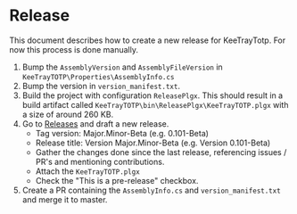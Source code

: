 # Release

This document describes how to create a new release for KeeTrayTotp.
For now this process is done manually.

1. Bump the `AssemblyVersion` and `AssemblyFileVersion` in `KeeTrayTOTP\Properties\AssemblyInfo.cs`
2. Bump the version in `version_manifest.txt`. 
3. Build the project with configuration `ReleasePlgx`. This should result in a build artifact called `KeeTrayTOTP\bin\ReleasePlgx\KeeTrayTOTP.plgx` with a size of around 260 KB.
4. Go to [Releases](https://github.com/victor-rds/KeeTrayTOTP/releases) and draft a new release.
   * Tag version:	Major.Minor-Beta (e.g. 0.101-Beta)
   * Release title: Version Major.Minor-Beta (e.g. Version 0.101-Beta)
   * Gather the changes done since the last release, referencing issues / PR's and mentioning contributions.
   * Attach the `KeeTrayTOTP.plgx`
   * Check the "This is a pre-release" checkbox.
5. Create a PR containing the `AssemblyInfo.cs` and `version_manifest.txt` and merge it to master.